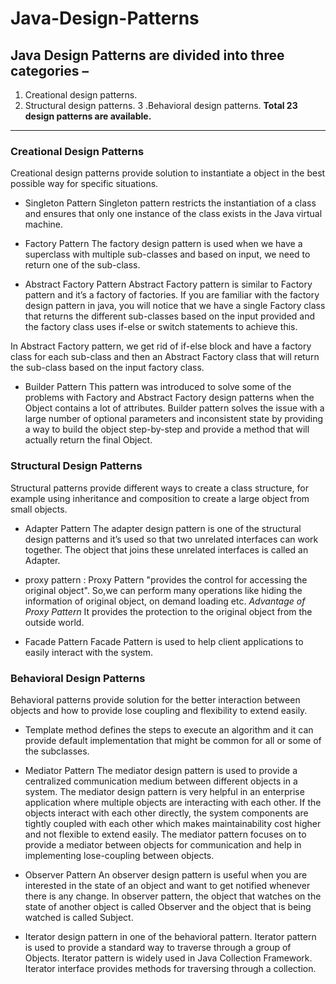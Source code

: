 # Java-Design-Patterns

## Java Design Patterns are divided into three categories – 
1. Creational design patterns.
2. Structural design patterns. 
3 .Behavioral design patterns. 
**Total 23 design patterns are available.**
------------------------------------------------------------------------------------------------
### Creational Design Patterns
Creational design patterns provide solution to instantiate a object in the best possible way for 
specific situations.

- Singleton Pattern
Singleton pattern restricts the instantiation of a class and ensures that only one instance of the 
class exists in the Java virtual machine.

- Factory Pattern
The factory design pattern is used when we have a superclass with multiple sub-classes and based on 
input, we need to return one of the sub-class.

- Abstract Factory Pattern
Abstract Factory pattern is similar to Factory pattern and it’s a factory of factories. 
If you are familiar with the factory design pattern in java, you will notice that we have a 
single Factory class that returns the different sub-classes based on the input provided and 
the factory class uses if-else or switch statements to achieve this.

In Abstract Factory pattern, we get rid of if-else block and have a factory class for each sub-class 
and then an Abstract Factory class that will return the sub-class based on the input factory class.

- Builder Pattern
This pattern was introduced to solve some of the problems with Factory and 
Abstract Factory design patterns when the Object contains a lot of attributes. 
Builder pattern solves the issue with a large number of optional parameters and inconsistent 
state by providing a way to build the object step-by-step and provide a method that will actually 
return the final Object.

### Structural Design Patterns
Structural patterns provide different ways to create a class structure, 
for example using inheritance and composition to create a large object from small objects.


- Adapter Pattern
The adapter design pattern is one of the structural design patterns and 
it’s used so that two unrelated interfaces can work together. 
The object that joins these unrelated interfaces is called an Adapter.

- proxy pattern :
Proxy Pattern "provides the control for accessing the original object".
So,we can perform many operations like hiding the information of original object, on demand loading etc.
*Advantage of Proxy Pattern*
It provides the protection to the original object from the outside world.

- Facade Pattern
Facade Pattern is used to help client applications to easily interact with the system.

### Behavioral Design Patterns
Behavioral patterns provide solution for the better interaction between objects and 
how to provide lose coupling and flexibility to extend easily.

- Template method defines the steps to execute an algorithm and it can provide default implementation 
that might be common for all or some of the subclasses.

- Mediator Pattern
The mediator design pattern is used to provide a centralized communication medium between different 
objects in a system. The mediator design pattern is very helpful in an enterprise application where 
multiple objects are interacting with each other. If the objects interact with each other directly, 
the system components are tightly coupled with each other which makes maintainability cost higher 
and not flexible to extend easily. 
The mediator pattern focuses on to provide a mediator between objects for communication and help in 
implementing lose-coupling between objects.

- Observer Pattern
An observer design pattern is useful when you are interested in the state of an object and want to 
get notified whenever there is any change. In observer pattern, the object that watches on the state 
of another object is called Observer and the object that is being watched is called Subject.

- Iterator design pattern in one of the behavioral pattern. 
Iterator pattern is used to provide a standard way to traverse through a group of Objects. 
Iterator pattern is widely used in Java Collection Framework. 
Iterator interface provides methods for traversing through a collection.
